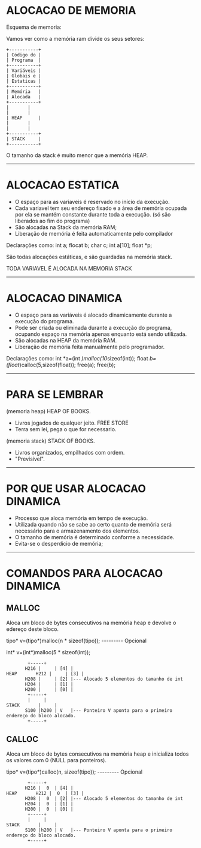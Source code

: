 # ALOCACAO DE MEMORIA

Esquema de memoria:

Vamos ver como a memória ram divide os seus setores:

	+-----------+
	| Código do |
	| Programa  |
	+-----------+
	| Variáveis |
	| Globais e |
	| Estaticas |
	+-----------+
	| Memória   |
	| Alocada   |
	+-----------+
	|	    |
	|	    |
	| HEAP      |
	|	    |
	|	    |
	+-----------+
	| STACK     |
	+-----------+
	
O tamanho da stack é muito menor que a memória HEAP.

--------------------------------------------------------
# ALOCACAO ESTATICA

- O espaço para as variaveis é reservado no início da execução.
- Cada variavel tem seu endereço fixado e a área de memória ocupada por ela se mantém constante durante toda a execução. (só são liberados ao fim do programa)
- São alocadas na Stack da memória RAM;
- Liberação de memória é feita automaticamente pelo compilador


Declarações como:
	int a;
	flocat b;
	char c;
	int a[10];
	float *p;
	
São todas alocações estáticas, e são guardadas na memória stack.

TODA VARIAVEL É ALOCADA NA MEMORIA STACK

--------------------------------------------------------
# ALOCACAO DINAMICA

- O espaço para as variáveis é alocado dinamicamente durante a execução do programa.
- Pode ser criada ou eliminada durante a execução do programa, ocupando espaço na memória apenas enquanto está sendo utilizada.
- São alocadas na HEAP da memória RAM.
- Liberação de memória feita manualmente pelo programador.

Declarações como:
	int *a=(int *)malloc(10*sizeof(int));
	float *b=(float*)calloc(5,sizeof(float));
	free(a);
	free(b);

--------------------------------------------------------
# PARA SE LEMBRAR

(memoria heap)
HEAP OF BOOKS.
- Livros jogados de qualquer jeito.
FREE STORE
- Terra sem lei, pega o que  for necessario.

(memoria stack)
STACK OF BOOKS.
- Livros organizados, empilhados com ordem.
- "Previsivel".

--------------------------------------------------------
# POR QUE USAR ALOCACAO DINAMICA
- Processo que aloca memória em tempo de execução.
- Utilizada quando não se sabe ao certo quanto de memória será necessário para o armazenamento dos elementos.
- O tamanho de memória é determinado conforme a necessidade.
- Evita-se o desperdicio de memória;

--------------------------------------------------------
# COMANDOS PARA ALOCACAO DINAMICA

## MALLOC
Aloca um bloco de bytes consecutivos na memória heap e devolve o edereço deste bloco.

tipo* v=(tipo*)malloc(n * sizeof(tipo));
      ---------
      Opcional
      
int* v=(int*)malloc(5 * sizeof(int));

			+-----+
		   H216	|     | [4]	|
	HEAP	   H212	|     | [3]	|
		   H208	|     | [2]	|--- Alocado 5 elementos do tamanho de int
		   H204	|     | [1]	|
		   H200	|     | [0]	|
			+-----+
			|     |
	STACK		|     |
		   S100	|h200 | V	|--- Ponteiro V aponta para o primeiro endereço do bloco alocado.
			+-----+

## CALLOC
Aloca um bloco de bytes consecutivos na memória heap e inicializa todos os valores com 0 (NULL para ponteiros).

tipo* v=(tipo*)calloc(n, sizeof(tipo));
      ---------
      Opcional

			+-----+
		   H216	|  0  | [4]	|
	HEAP	   H212	|  0  | [3]	|
		   H208	|  0  | [2]	|--- Alocado 5 elementos do tamanho de int
		   H204	|  0  | [1]	|
		   H200	|  0  | [0]	|
			+-----+
			|     |
	STACK		|     |
		   S100	|h200 | V	|--- Ponteiro V aponta para o primeiro endereço do bloco alocado.
			+-----+



































